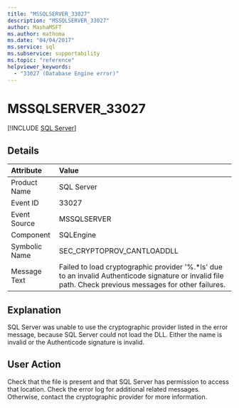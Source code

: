```yaml
---
title: "MSSQLSERVER_33027"
description: "MSSQLSERVER_33027"
author: MashaMSFT
ms.author: mathoma
ms.date: "04/04/2017"
ms.service: sql
ms.subservice: supportability
ms.topic: "reference"
helpviewer_keywords:
  - "33027 (Database Engine error)"
---
```

# MSSQLSERVER_33027
 [!INCLUDE [SQL Server](../../includes/applies-to-version/sqlserver.md)]
  
## Details  
  
| Attribute | Value |  
| :-------- | :---- |  
|Product Name|SQL Server|  
|Event ID|33027|  
|Event Source|MSSQLSERVER|  
|Component|SQLEngine|  
|Symbolic Name|SEC_CRYPTOPROV_CANTLOADDLL|  
|Message Text|Failed to load cryptographic provider '%.*ls' due to an invalid Authenticode signature or invalid file path. Check previous messages for other failures.|  
  
## Explanation  
SQL Server was unable to use the cryptographic provider listed in the error message, because SQL Server could not load the DLL. Either the name is invalid or the Authenticode signature is invalid.  
  
## User Action  
Check that the file is present and that SQL Server has permission to access that location. Check the error log for additional related messages. Otherwise, contact the cryptographic provider for more information.  
  

